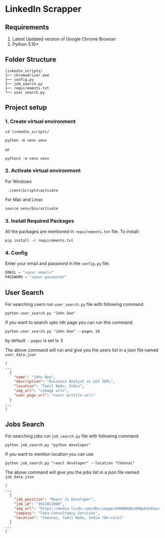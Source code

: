 # LinkedIn Scrapper

## Requirements
1. Latest Updated version of Google Chrome Browser
2. Python 3.10+

## Folder Structure
```
linkedin_scripts/
├── chromedriver.exe
├── config.py
├── job_search.py
├── requirements.txt
└── user_search.py
```

## Project setup
### 1. Create virtual environment
```
cd linkedin_scripts/
```
```
python -m venv venv
```
or
```
python3 -m venv venv
```

### 2. Activate virtual environment

For Windows
```
 .\venv\Scripts\activate
```
For Mac and Linux
```
source venv/bin/activate
```

### 3. Install Required Packages
All the packages are mentioned in `requirements.txt` file. To install:
```
pip install -r requirements.txt
```

### 4. Config
Enter your email and password in the `config.py` file.
```python
EMAIL = "<your email>"
PASSWORD = "<your password>"
```

## User Search
For searching users run `user_search.py` file with following command.
```
python user_search.py "John Doe"
```
If you want to search upto nth page you can run this command.
```
python user_search.py "John Doe" --pages 10
```
by default `--pages` is set to 3

The above command will run and give you the users list in a json file named `user_data.json`
```json
[
...
  {
    "name": "John Doe",
    "description": "Business Analyst at L&T IDPL",
    "location": "Tamil Nadu, India",
    "img_url": "<image url>",
    "user_page_url": "<user profile url>"
  }
...
]
```

## Jobs Search
For searching jobs run `job_search.py` file with following command.
```
python job_search.py "python developer"
```
If you want to mention location you can use 
```
python job_search.py "react developer" --location "Chennai"
```
The above command will give you the jobs list in a json file named `job_data.json`
```json
[
...
  {
    "job_position": "React Js Developer",
    "job_id": "3911012080",
    "img_url": "https://media.licdn.com/dms/image/D4D0BAQGsGR9p4ikS5w/company-logo_100_100/0/1708946550425/tata_consultancy_services_logo?e=1724284800&v=beta&t=m2mm3IRj2sQcWt5O9mo0peq04RZT1CKkZexDzUPqiHg",
    "company": "Tata Consultancy Services",
    "location": "Chennai, Tamil Nadu, India (On-site)"
  }
...
]
```